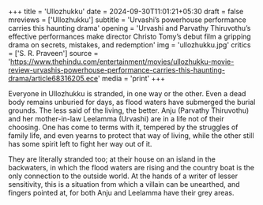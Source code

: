 +++
title = 'Ullozhukku'
date = 2024-09-30T11:01:21+05:30
draft = false
mreviews = ['Ullozhukku']
subtitle = 'Urvashi’s powerhouse performance carries this haunting drama'
opening = 'Urvashi and Parvathy Thiruvothu’s effective performances make director Christo Tomy’s debut film a gripping drama on secrets, mistakes, and redemption'
img = 'ullozhukku.jpg'
critics = ['S. R. Praveen']
source = 'https://www.thehindu.com/entertainment/movies/ullozhukku-movie-review-urvashis-powerhouse-performance-carries-this-haunting-drama/article68316205.ece'
media = 'print'
+++

Everyone in Ullozhukku is stranded, in one way or the other. Even a dead body remains unburied for days, as flood waters have submerged the burial grounds. The less said of the living, the better. Anju (Parvathy Thiruvothu) and her mother-in-law Leelamma (Urvashi) are in a life not of their choosing. One has come to terms with it, tempered by the struggles of family life, and even yearns to protect that way of living, while the other still has some spirit left to fight her way out of it.

They are literally stranded too; at their house on an island in the backwaters, in which the flood waters are rising and the country boat is the only connection to the outside world. At the hands of a writer of lesser sensitivity, this is a situation from which a villain can be unearthed, and fingers pointed at, for both Anju and Leelamma have their grey areas.
